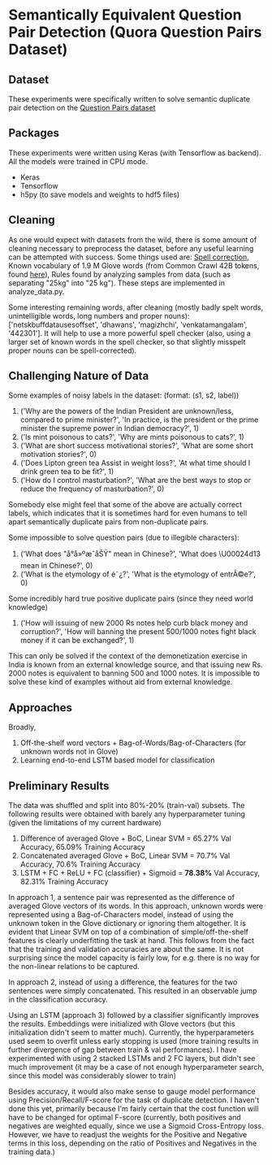 # Semantically Equivalent Question Pair Detection (Quora Question Pairs Dataset)

## Dataset  
These experiments were specifically written to solve semantic duplicate pair detection on the [Question Pairs dataset](https://data.quora.com/First-Quora-Dataset-Release-Question-Pairs)  

## Packages  
These experiments were written using Keras (with Tensorflow as backend). All the models were trained in CPU mode.  
- Keras  
- Tensorflow  
- h5py (to save models and weights to hdf5 files)  

## Cleaning  
As one would expect with datasets from the wild, there is some amount of cleaning necessary to preprocess the dataset, before any useful learning can be attempted with success. Some things used are: [Spell correction](http://norvig.com/spell-correct.html), Known vocabulary of 1.9 M Glove words (from Common Crawl 42B tokens, found [here](http://nlp.stanford.edu/projects/glove/)), Rules found by analyzing samples from data (such as separating "25kg" into "25 kg"). These steps are implemented in analyze\_data.py.  

Some interesting remaining words, after cleaning (mostly badly spelt words, unintelligible words, long numbers and proper nouns):  ['netskbuffdatausesoffset', 'dhawans', 'magizhchi', 'venkatamangalam', '442301']. It will help to use a more powerful spell checker (also, using a larger set of known words in the spell checker, so that slightly misspelt proper nouns can be spell-corrected).  

## Challenging Nature of Data  

Some examples of noisy labels in the dataset: (format: (s1, s2, label))  
1) ('Why are the powers of the Indian President are unknown/less,  compared to prime minister?', 'In practice, is the president or the prime minister the supreme power in Indian democracy?', 1)  
2) ('Is mint poisonous to cats?', 'Why are mints poisonous to cats?', 1)  
3) ('What are short success motivational stories?', 'What are some short motivation stories?', 0)  
4) ('Does Lipton green tea Assist in weight loss?', 'At what time should I drink green tea to be fit?', 1)  
5) ('How do I control masturbation?', 'What are the best ways to stop or reduce the frequency of masturbation?', 0)  

Somebody else might feel that some of the above are actually correct labels, which indicates that it is sometimes hard for even humans to tell apart semantically duplicate pairs from non-duplicate pairs.  

Some impossible to solve question pairs (due to illegible characters):  
1) ('What does "å°å»ºæˆåŠŸ" mean in Chinese?',	'What does \U00024d13 mean in Chinese?', 0)  
2) ('What is the etymology of é˜¿?', 'What is the etymology of entrÃ©e?', 0)  

Some incredibly hard true positive duplicate pairs (since they need world knowledge)  
1) ('How will issuing of new 2000 Rs notes help curb black money and corruption?', 'How will banning the present 500/1000 notes fight black money if it can be exchanged?', 1)  

This can only be solved if the context of the demonetization exercise in India is known from an external knowledge source, and that issuing new Rs. 2000 notes is equivalent to banning 500 and 1000 notes. It is impossible to solve these kind of examples without aid from external knowledge.   

## Approaches  
Broadly,  
1) Off-the-shelf word vectors + Bag-of-Words/Bag-of-Characters (for unknown words not in Glove)  
2) Learning end-to-end LSTM based model for classification  

## Preliminary Results  
The data was shuffled and split into 80%-20% (train-val) subsets. The following results were obtained with barely any hyperparameter tuning (given the limitations of my current hardware)  
1) Difference of averaged Glove + BoC, Linear SVM = 65.27% Val Accuracy, 65.09% Training Accuracy  
2) Concatenated averaged Glove + BoC, Linear SVM = 70.7% Val Accuracy, 70.6% Training Accuracy   
3) LSTM + FC + ReLU + FC (classifier) + Sigmoid =  **78.38%** Val Accuracy, 82.31% Training Accuracy   

In approach 1, a sentence pair was represented as the difference of averaged Glove vectors of its words. In this approach, unknown words were represented using a Bag-of-Characters model, instead of using the unknown token in the Glove dictionary or ignoring them altogether. It is evident that Linear SVM on top of a combination of simple/off-the-shelf features is clearly underfitting the task at hand. This follows from the fact that the training and validation accuracies are about the same. It is not surprising since the model capacity is fairly low, for e.g. there is no way for the non-linear relations to be captured.  

In approach 2, instead of using a difference, the features for the two sentences were simply concatenated. This resulted in an observable jump in the classification accuracy.  

Using an LSTM (approach 3) followed by a classifier significantly improves the results. Embeddings were initialized with Glove vectors (but this initialization didn't seem to matter much). Currently, the hyperparameters used seem to overfit unless early stopping is used (more training results in further divergence of gap between train & val performances). I have experimented with using 2 stacked LSTMs and 2 FC layers, but didn't see much improvement (it may be a case of not enough hyperparameter search, since this model was considerably slower to train)  

Besides accuracy, it would also make sense to gauge model performance using Precision/Recall/F-score for the task of duplicate detection. I haven't done this yet, primarily because I'm fairly certain that the cost function will have to be changed for optimal F-score (currently, both positives and negatives are weighted equally, since we use a Sigmoid Cross-Entropy loss. However, we have to readjust the weights for the Positive and Negative terms in this loss, depending on the ratio of Positives and Negatives in the training data.)  
